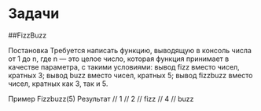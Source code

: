 # Задачи


##FizzBuzz

Постановка
Требуется написать функцию, выводящую в консоль числа от 1 до n, где n — это целое число, которая функция принимает в качестве параметра, с такими условиями:
вывод fizz вместо чисел, кратных 3;
вывод buzz вместо чисел, кратных 5;
вывод fizzbuzz вместо чисел, кратных как 3, так и 5.

Пример
Fizzbuzz(5)
Результат
// 1
// 2
// fizz
// 4
// buzz
